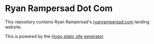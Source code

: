 Ryan Rampersad Dot Com
======================

This repository contains Ryan Rampersad's [ryanrampersad.com](http://ryanrampersad.com?ghrepo) landing website.

This is powered by the [Hugo static site generator](http://gohugo.io/).
